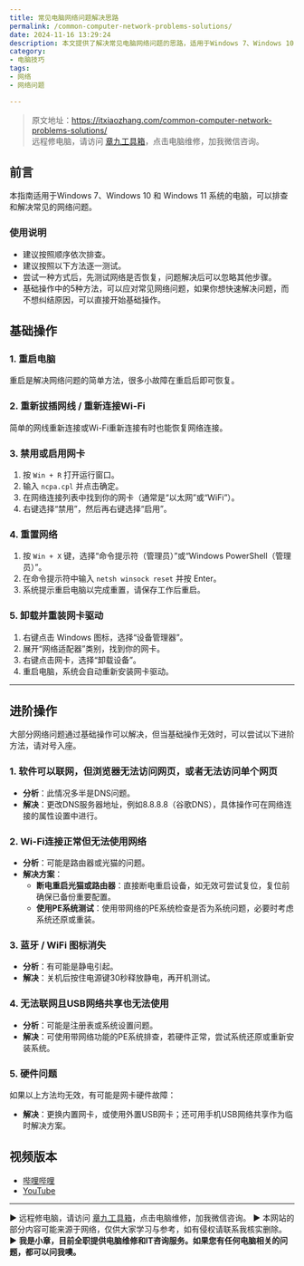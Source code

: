 ```yaml
---
title: 常见电脑网络问题解决思路
permalink: /common-computer-network-problems-solutions/
date: 2024-11-16 13:29:24
description: 本文提供了解决常见电脑网络问题的思路，适用于Windows 7、Windows 10 和 Windows 11 系统的电脑。
category:
- 电脑技巧
tags:
- 网络
- 网络问题

---
```


> 原文地址：<https://itxiaozhang.com/common-computer-network-problems-solutions/>  
> 远程修电脑，请访问 [章九工具箱](https://zhang9.com/)，点击电脑维修，加我微信咨询。 

## 前言

本指南适用于Windows 7、Windows 10 和 Windows 11 系统的电脑，可以排查和解决常见的网络问题。

### 使用说明

- 建议按照顺序依次排查。
- 建议按照以下方法逐一测试。
- 尝试一种方式后，先测试网络是否恢复，问题解决后可以忽略其他步骤。
- 基础操作中的5种方法，可以应对常见网络问题，如果你想快速解决问题，而不想纠结原因，可以直接开始基础操作。

## 基础操作

### 1. 重启电脑

重启是解决网络问题的简单方法，很多小故障在重启后即可恢复。

### 2. 重新拔插网线 / 重新连接Wi-Fi

简单的网线重新连接或Wi-Fi重新连接有时也能恢复网络连接。

### 3. 禁用或启用网卡

1. 按 `Win + R` 打开运行窗口。
2. 输入 `ncpa.cpl` 并点击确定。
3. 在网络连接列表中找到你的网卡（通常是“以太网”或“WiFi”）。
4. 右键选择“禁用”，然后再右键选择“启用”。

### 4. 重置网络

1. 按 `Win + X` 键，选择“命令提示符（管理员）”或“Windows PowerShell（管理员）”。
2. 在命令提示符中输入 `netsh winsock reset` 并按 Enter。
3. 系统提示重启电脑以完成重置，请保存工作后重启。

### 5. 卸载并重装网卡驱动

1. 右键点击 Windows 图标，选择“设备管理器”。
2. 展开“网络适配器”类别，找到你的网卡。
3. 右键点击网卡，选择“卸载设备”。
4. 重启电脑，系统会自动重新安装网卡驱动。

---

## 进阶操作

大部分网络问题通过基础操作可以解决，但当基础操作无效时，可以尝试以下进阶方法，请对号入座。

### 1. 软件可以联网，但浏览器无法访问网页，或者无法访问单个网页

- **分析**：此情况多半是DNS问题。
- **解决**：更改DNS服务器地址，例如8.8.8.8（谷歌DNS），具体操作可在网络连接的属性设置中进行。

### 2. Wi-Fi连接正常但无法使用网络

- **分析**：可能是路由器或光猫的问题。
- **解决方案**：
  - **断电重启光猫或路由器**：直接断电重启设备，如无效可尝试复位，复位前确保已备份重要配置。
  - **使用PE系统测试**：使用带网络的PE系统检查是否为系统问题，必要时考虑系统还原或重装。

### 3. 蓝牙 / WiFi 图标消失

- **分析**：有可能是静电引起。
- **解决**：关机后按住电源键30秒释放静电，再开机测试。

### 4. 无法联网且USB网络共享也无法使用

- **分析**：可能是注册表或系统设置问题。
- **解决**：可使用带网络功能的PE系统排查，若硬件正常，尝试系统还原或重新安装系统。

### 5. 硬件问题

如果以上方法均无效，有可能是网卡硬件故障：

- **解决**：更换内置网卡，或使用外置USB网卡；还可用手机USB网络共享作为临时解决方案。

## 视频版本

- [哔哩哔哩](https://www.bilibili.com/video/BV1epUhYuEQa)
- [YouTube](https://youtu.be/IkhQ9p3yE8M)

---
▶ 远程修电脑，请访问 [章九工具箱](https://zhang9.com/)，点击电脑维修，加我微信咨询。 
▶ 本网站的部分内容可能来源于网络，仅供大家学习与参考，如有侵权请联系我核实删除。  
▶ **我是小章，目前全职提供电脑维修和IT咨询服务。如果您有任何电脑相关的问题，都可以问我噢。**  
